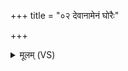 +++
title = "०२ देवानामेनं घोरैः"

+++
<details><summary>मूलम् (VS)</summary>

दे॒वाना॑मेनंघो॒रैः क्रू॒रैः प्रै॒षैर॑भि॒प्रेष्या॑मि ॥
</details>